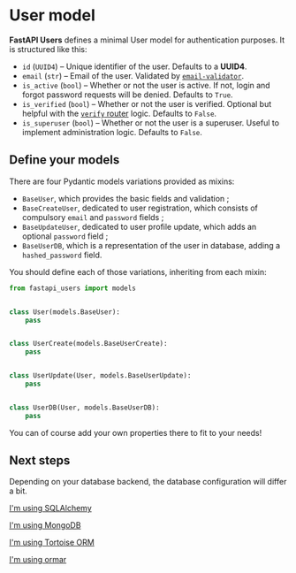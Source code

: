 # User model

**FastAPI Users** defines a minimal User model for authentication purposes. It is structured like this:

* `id` (`UUID4`) – Unique identifier of the user. Defaults to a **UUID4**.
* `email` (`str`) – Email of the user. Validated by [`email-validator`](https://github.com/JoshData/python-email-validator).
* `is_active` (`bool`) – Whether or not the user is active. If not, login and forgot password requests will be denied. Defaults to `True`.
* `is_verified` (`bool`) – Whether or not the user is verified. Optional but helpful with the [`verify` router](./routers/verify.md) logic. Defaults to `False`.
* `is_superuser` (`bool`) – Whether or not the user is a superuser. Useful to implement administration logic. Defaults to `False`.

## Define your models

There are four Pydantic models variations provided as mixins:

* `BaseUser`, which provides the basic fields and validation ;
* `BaseCreateUser`, dedicated to user registration, which consists of compulsory `email` and `password` fields ;
* `BaseUpdateUser`, dedicated to user profile update, which adds an optional `password` field ;
* `BaseUserDB`, which is a representation of the user in database, adding a `hashed_password` field.

You should define each of those variations, inheriting from each mixin:

```py
from fastapi_users import models


class User(models.BaseUser):
    pass


class UserCreate(models.BaseUserCreate):
    pass


class UserUpdate(User, models.BaseUserUpdate):
    pass


class UserDB(User, models.BaseUserDB):
    pass
```

You can of course add your own properties there to fit to your needs!

## Next steps

Depending on your database backend, the database configuration will differ a bit.

[I'm using SQLAlchemy](databases/sqlalchemy.md)

[I'm using MongoDB](databases/mongodb.md)

[I'm using Tortoise ORM](databases/tortoise.md)

[I'm using ormar](databases/ormar.md)
